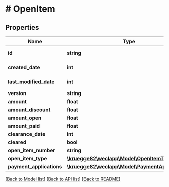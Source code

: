 # # OpenItem

## Properties

Name | Type | Description | Notes
------------ | ------------- | ------------- | -------------
**id** | **string** |  | [optional] [readonly]
**created_date** | **int** |  | [optional] [readonly]
**last_modified_date** | **int** |  | [optional] [readonly]
**version** | **string** |  | [optional]
**amount** | **float** |  | [optional]
**amount_discount** | **float** |  | [optional]
**amount_open** | **float** |  | [optional]
**amount_paid** | **float** |  | [optional]
**clearance_date** | **int** |  | [optional]
**cleared** | **bool** |  | [optional]
**open_item_number** | **string** |  | [optional]
**open_item_type** | [**\kruegge82\weclapp\Model\OpenItemType**](OpenItemType.md) |  | [optional]
**payment_applications** | [**\kruegge82\weclapp\Model\PaymentApplication[]**](PaymentApplication.md) |  | [optional]

[[Back to Model list]](../../README.md#models) [[Back to API list]](../../README.md#endpoints) [[Back to README]](../../README.md)
